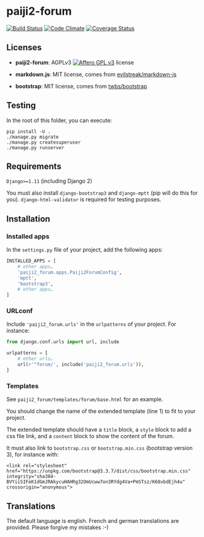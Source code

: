 paiji2-forum
============


[![Build Status](https://travis-ci.org/rezometz/django-paiji2-forum.svg?branch=master)](https://travis-ci.org/rezometz/django-paiji2-forum)
[![Code Climate](https://codeclimate.com/github/rezometz/django-paiji2-forum/badges/gpa.svg)](https://codeclimate.com/github/rezometz/django-paiji2-forum)
[![Coverage Status](https://coveralls.io/repos/rezometz/django-paiji2-forum/badge.svg?branch=master&service=github)](https://coveralls.io/github/rezometz/django-paiji2-forum?branch=master)

Licenses
-------

- __paiji2-forum__: AGPLv3 [![Affero GPL v3](http://www.gnu.org/graphics/agplv3-88x31.png)](http://www.gnu.org/licenses/agpl-3.0.html) license

- __markdown.js__:  MIT license, comes from [evilstreak/markdown-js](https://github.com/evilstreak/markdown-js)

- __bootstrap__: MIT license, comes from [twbs/bootstrap](https://github.com/twbs/bootstrap)

Testing
-------

In the root of this folder, you can execute:
```
pip install -U .
./manage.py migrate
./manage.py createsuperuser
./manage.py runserver
```

Requirements
------------

`Django>=1.11` (including Django 2)

You must also install `django-bootstrap3` and `django-mptt` (pip will do this for you).
`django-html-validator` is required for testing purposes.

Installation
------------

### Installed apps

In the `settings.py` file of your project, add the following apps:

```python
INSTALLED_APPS = [
    # other apps…
    'paiji2_forum.apps.Paiji2ForumConfig',
    'mptt',
    'bootstrap3',
    # other apps…
]
```

### URLconf

Include `'paiji2_forum.urls'` in the `urlpatterns` of your project.
For instance:

```python
from django.conf.urls import url, include

urlpatterns = [
    # other urls…
    url(r'^forum/', include('paiji2_forum.urls')),
]
```

### Templates

See `paiji2_forum/templates/forum/base.html` for an example.

You should change the name of the extended template (line 1) to fit to your project.

The extended template should have a `title` block, a `style` block to add a css file link, and a `content` block to show the content of the forum.

It must also link to `bootstrap.css` or `bootstrap.min.css` (bootstrap version 3), for instance with:

```
<link rel="stylesheet" href="https://unpkg.com/bootstrap@3.3.7/dist/css/bootstrap.min.css" integrity="sha384-BVYiiSIFeK1dGmJRAkycuHAHRg32OmUcww7on3RYdg4Va+PmSTsz/K68vbdEjh4u" crossorigin="anonymous">
```

Translations
------------

The default language is english. French and german translations are provided. Please forgive my mistakes :-)
